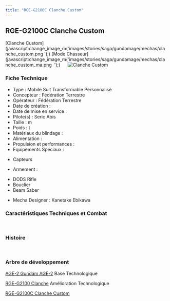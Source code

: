 ```yaml
---
title: "RGE-G2100C Clanche Custom"
---
```


RGE-G2100C Clanche Custom
-------------------------

[Clanche Custom](javascript:change_image_m('images/stories/saga/gundamage/mechas/clanche_custom.png
');) [Mode Chasseur](javascript:change_image_m('images/stories/saga/gundamage/mechas/clanche_custom_ma.png 
');)      ![
Clanche Custom](/images/stories/saga/gundamage/mechas/clanche_custom.png
)    
### Fiche Technique


- Type : Mobile Suit Transformable Personnalisé  
- Concepteur : Fédération Terrestre  
- Opérateur : Fédération Terrestre  
- Date de création :   
- Date de mise en service :   
- Pilote(s) : Seric Abis  
- Taille : m   
- Poids : t   
- Matériaux du blindage :   
- Alimentation :   
- Propulsion et performances :   
- Equipements Spéciaux :


* Capteurs


- Armement :


* DODS Rifle
* Bouclier
* Beam Saber


- Mecha Designer : Kanetake Ebikawa


### Caractéristiques Techniques et Combat


 


### Histoire


 


### Arbre de développement





[AGE-2 Gundam AGE-2](ag/gundam-age/age-2-gundam-age-2.html)
Base Technologique



[RGE-G2100 Clanche](ag/gundam-age/rge-g2100-clanche.html)
Amélioration Technologique



[RGE-G2100C Clanche Custom](ag/gundam-age/clanche-custom.html)

